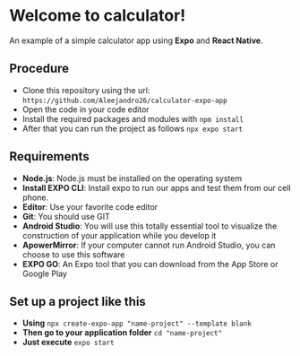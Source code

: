 # Welcome to calculator! 

An example of a simple calculator app using **Expo** and **React Native**.

## Procedure
 
 - Clone this repository using the url: `https://github.com/Aleejandro26/calculator-expo-app`
 - Open the code in your code editor
 - Install the required packages and modules with `npm install`
 - After that you can run the project as follows `npx expo start`

## Requirements

- **Node.js**: Node.js must be installed on the operating system
- **Install EXPO CLI**: Install expo to run our apps and test them from our cell phone.
- **Editor**: Use your favorite code editor
- **Git**:  You should use GIT
- **Android Studio**: You will use this totally essential tool to visualize the construction of your application while you develop it
- **ApowerMirror**: If your computer cannot run Android Studio, you can choose to use this software
- **EXPO GO**: An Expo tool that you can download from the App Store or Google Play

## Set up a project like this

- **Using** `npx create-expo-app "name-project" --template blank`
- **Then go to your application folder** `cd "name-project"`
- **Just execute** `expo start`
